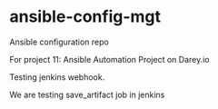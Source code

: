 # ansible-config-mgt
Ansible configuration repo

For project 11: Ansible Automation Project on Darey.io

Testing jenkins webhook.

We are testing save_artifact job in jenkins
















